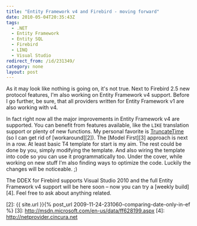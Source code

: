 ```yaml
---
title: "Entity Framework v4 and Firebird - moving forward"
date: 2010-05-04T20:35:43Z
tags:
  - .NET
  - Entity Framework
  - Entity SQL
  - Firebird
  - LINQ
  - Visual Studio
redirect_from: /id/231349/
category: none
layout: post
---
```

As it may look like nothing is going on, it's not true. Next to Firebird 2.5 new protocol features, I'm also working on Entity Framework v4 support. Before I go further, be sure, that all providers written for Entity Framework v1 are also working with v4.

In fact right now all the major improvements in Entity Framework v4 are supported. You can benefit from features available, like the `LIKE` translation support or plenty of new functions. My personal favorite is [TruncateTime][1] (so I can get rid of [workaround][2]). The [Model First][3] approach is next in a row. At least basic T4 template for start is my aim. The rest could be done by you, simply modifying the template. And also wiring the template into code so you can use it programmatically too. Under the cover, while working on new stuff I'm also finding ways to optimize the code. Luckily the changes will be noticeable. ;)

The DDEX for Firebird supports Visual Studio 2010 and the full Entity Framework v4 support will be here soon – now you can try a [weekly build][4].  Feel free to ask about anything related.

[1]: http://msdn.microsoft.com/en-us/library/dd395596(VS.100).aspx
[2]: {{ site.url }}{% post_url 2009-11-24-231060-comparing-date-only-in-ef %}
[3]: http://msdn.microsoft.com/en-us/data/ff628199.aspx
[4]: http://netprovider.cincura.net
